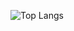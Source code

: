 ![Top Langs](https://github-readme-stats.vercel.app/api/top-langs/?username=spghljh&layout=default&card_width=720&custom_title=Current)

